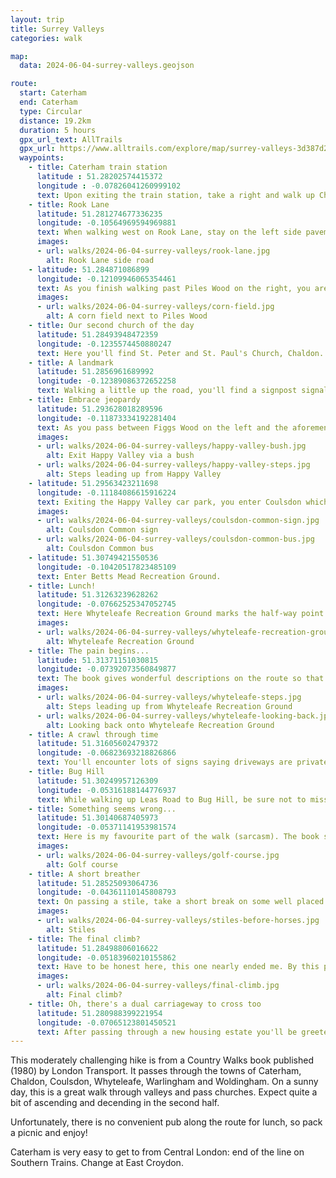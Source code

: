 ```yaml
---
layout: trip
title: Surrey Valleys
categories: walk

map:
  data: 2024-06-04-surrey-valleys.geojson

route:
  start: Caterham
  end: Caterham
  type: Circular
  distance: 19.2km
  duration: 5 hours
  gpx_url_text: AllTrails
  gpx_url: https://www.alltrails.com/explore/map/surrey-valleys-3d387d2?u=m&sh=xr4vxe
  waypoints:
    - title: Caterham train station
      latitude : 51.28202574415372
      longitude : -0.07826041260999102
      text: Upon exiting the train station, take a right and walk up Church Street. It quickly becomes apparent that there is no pavement on the right, so you'll need to cross the road and walk up the hill on the left. Its a steep climb to start the hike!
    - title: Rook Lane
      latitude: 51.281274677336235
      longitude: -0.10564969594969881
      text: When walking west on Rook Lane, stay on the left side pavement to avoid hopping back and forth. Seems short pavements are in vogue here. As you advance, keep your eyes peeled for an opening in the bushes across the road. The first one can be easy to miss, but there is another chance 20 metres further along. If walking in spring or summer, this is the beginnings of a day of thorns.
      images:
      - url: walks/2024-06-04-surrey-valleys/rook-lane.jpg
        alt: Rook Lane side road
    - latitude: 51.284871086899
      longitude: -0.12109946065354461
      text: As you finish walking past Piles Wood on the right, you are greeted by a wonderful field of crops. Don't worry, you'll be back in here soon.
      images:
      - url: walks/2024-06-04-surrey-valleys/corn-field.jpg
        alt: A corn field next to Piles Wood
    - title: Our second church of the day
      latitude: 51.28493948472359
      longitude: -0.1235574450880247
      text: Here you'll find St. Peter and St. Paul's Church, Chaldon. If time allows, take a look around and have a short break before the fun begins.
    - title: A landmark
      latitude: 51.2856961689992
      longitude: -0.12389086372652258
      text: Walking a little up the road, you'll find a signpost signalling to Happy Valley. Walk a little further up and you'll reach the southernmost point of Greater London. Head back to the signpost and re-enter the crop field you had just left. Bear half left as you enter the field and walk straight.
    - title: Embrace jeopardy
      latitude: 51.293628018289596
      longitude: -0.11873334192281404
      text: As you pass between Figgs Wood on the left and the aforementioned Piles Wood on the right, you'll head down the valley. Keep walking straight into what looks like a bush. A path does exist, trust me. You'll be met with a steep climb up some steps which disappear as quickly as they appeared. Luckily, there is a generous bench two-thirds up the ascent giving a place to rest overlooking the valley you just crossed.
      images:
      - url: walks/2024-06-04-surrey-valleys/happy-valley-bush.jpg
        alt: Exit Happy Valley via a bush
      - url: walks/2024-06-04-surrey-valleys/happy-valley-steps.jpg
        alt: Steps leading up from Happy Valley
    - latitude: 51.29563423211698
      longitude: -0.11184086615916224
      text: Exiting the Happy Valley car park, you enter Coulsdon which turns out to be part of the City of London. Despite your best efforts to leave London for the day, you reluctantly walk back into it while noticing the familiar bus stops and red double-decker buses speeding past. Sigh. Take care crossing the busy Coulsdon Road before entering Coulsdon Common proper.
      images:
      - url: walks/2024-06-04-surrey-valleys/coulsdon-common-sign.jpg
        alt: Coulsdon Common sign
      - url: walks/2024-06-04-surrey-valleys/coulsdon-common-bus.jpg
        alt: Coulsdon Common bus
    - latitude: 51.30749421550536
      longitude: -0.10420517823485109
      text: Enter Betts Mead Recreation Ground.
    - title: Lunch!
      latitude: 51.31263239628262
      longitude: -0.07662525347052745
      text: Here Whyteleafe Recreation Ground marks the half-way point. 10km walked! This is a great spot for lunch; there are a few benches near the children's playground. If you didn't bring a picnic, there is a small cafe at the bottom of the park. Be sure to rest, but not for too long. You'll be in for some fun in the second half where progress will be a lot slower.
      images:
      - url: walks/2024-06-04-surrey-valleys/whyteleafe-recreation-ground.jpg
        alt: Whyteleafe Recreation Ground
    - title: The pain begins...
      latitude: 51.31371151030815
      longitude: -0.07392073560849877
      text: The book gives wonderful descriptions on the route so that this whole hike can be done without GPS. Here, it mentions a path once you're parallel to the tennis courts. What it failed to mention was the ridiculous incline.
      images:
      - url: walks/2024-06-04-surrey-valleys/whyteleafe-steps.jpg
        alt: Steps leading up from Whyteleafe Recreation Ground
      - url: walks/2024-06-04-surrey-valleys/whyteleafe-looking-back.jpg
        alt: Looking back onto Whyteleafe Recreation Ground
    - title: A crawl through time
      latitude: 51.31605602479372
      longitude: -0.06823693218826866
      text: You'll encounter lots of signs saying driveways are private, proceed with respect and you'll be fine. The ones you walk on today are public footpaths. This next one, unfortunately, is not as well kept as others. Running down the side of some Victorian houses, crawl through the thorn bushes and trees. Again, trust me. As you pick off the thorns on your arms and legs, emerge into a small opening, you are greeted by a signpost signalling a public footpath which hasn't seen daylight in many years. You can't help but give a wry smile. Eventually, you'll emerge into John Fisher's Sports Ground. Walk along the edge of the sports field to the other side.
    - title: Bug Hill
      latitude: 51.30249957126309
      longitude: -0.05316188144776937
      text: While walking up Leas Road to Bug Hill, be sure not to miss the side road. Head down the slope. As you walk past the back of a house, you'll encounter a fork. Keep going straight.
    - title: Something seems wrong...
      latitude: 51.30140687405973
      longitude: -0.05371141953981574
      text: Here is my favourite part of the walk (sarcasm). The book suggests walking forward down the hill across to the other side of the field and over some stiles. Unfortunately, what lies ahead these days is a golf course. A signpost does signal the public footpath still exists across the golf course. If you are confident in golf etiquette (I wasn't), feel free to walk on through. Alternatively, and if you are up for some jeopardy, take the dubious dirt path to the right. Skirt around the golf course on a steep slope, through thick thorns and dense trees. Take good care of where you place your feet.
      images:
      - url: walks/2024-06-04-surrey-valleys/golf-course.jpg
        alt: Golf course
    - title: A short breather
      latitude: 51.28525093064736
      longitude: -0.04361110145808793
      text: On passing a stile, take a short break on some well placed logs. If you're in luck, you'll see lots of horses. Magestic animals. As you can probably guess, you'll be descending the valley and then climbing yet again shortly after.
      images:
      - url: walks/2024-06-04-surrey-valleys/stiles-before-horses.jpg
        alt: Stiles
    - title: The final climb?
      latitude: 51.28498806016622
      longitude: -0.05183960210155862
      text: Have to be honest here, this one nearly ended me. By this point, I was done with climbing any more. But alas, this next stretch was the hardest. When you reach the stile at the tree line, you'll realise it keeps on going (but with steps). When you're really at the top, we'll do it all again. You'll eventually reach what the book calls a 'modern house'. To its side, is another incline along a narrow path. Keep going, you're nearly there.
      images:
      - url: walks/2024-06-04-surrey-valleys/final-climb.jpg
        alt: Final climb?
    - title: Oh, there's a dual carriageway to cross too
      latitude: 51.280988399221954
      longitude: -0.07065123801450521
      text: After passing through a new housing estate you'll be greeted by the exhilerating sounds of cars at 60mph. A small opening in the trees takes you graciously down to the road side. Look right first. Spot an opening in the cars and commit. Then repeat while looking left. You've made it back to Caterham. Head back to the train station to finish the walk.
---
```


This moderately challenging hike is from a Country Walks book published (1980) by London Transport. It passes through the towns of Caterham, Chaldon, Coulsdon, Whyteleafe, Warlingham and Woldingham. On a sunny day, this is a great walk through valleys and pass churches. Expect quite a bit of ascending and decending in the second half.

Unfortunately, there is no convenient pub along the route for lunch, so pack a picnic and enjoy!

Caterham is very easy to get to from Central London: end of the line on Southern Trains. Change at East Croydon.
